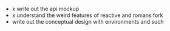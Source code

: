 * x write out the api mockup
* x understand the weird features of reactive and romans fork
* write out the conceptual design with environments and such
